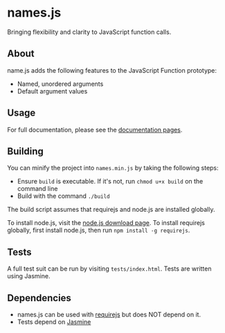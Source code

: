 names.js
========

Bringing flexibility and clarity to JavaScript function calls.


About
-----

name.js adds the following features to the JavaScript Function prototype:

* Named, unordered arguments
* Default argument values


Usage
-----

For full documentation, please see the [documentation pages](http://markstickley.github.com/name.js).


Building
--------

You can minify the project into `names.min.js` by taking the following steps:

* Ensure `build` is executable. If it's not, run `chmod u+x build` on the command line
* Build with the command `./build`

The build script assumes that requirejs and node.js are installed globally.

To install node.js, visit the [node.js download page](http://nodejs.org/). To install requirejs globally, first install node.js, then run `npm install -g requirejs`.


Tests
-----

A full test suit can be run by visiting `tests/index.html`. Tests are written using Jasmine.


Dependencies
------------

* names.js can be used with [requirejs](http://www.requirejs.org) but does NOT depend on it.
* Tests depend on [Jasmine](http://pivotal.github.com/jasmine/)